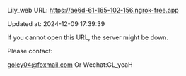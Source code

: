 Lily_web URL: https://ae6d-61-165-102-156.ngrok-free.app

Updated at: 2024-12-09 17:39:39

If you cannot open this URL, the server might be down.

Please contact: 

goley04@foxmail.com Or Wechat:GL_yeaH